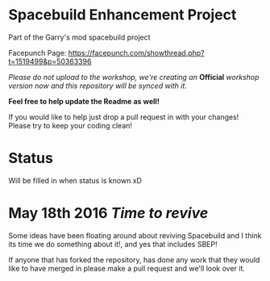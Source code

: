 Spacebuild Enhancement Project
==========

Part of the Garry's mod spacebuild project

Facepunch Page: https://facepunch.com/showthread.php?t=1519499&p=50363396

*Please do not upload to the workshop, we're creating an* **Official** *workshop version now and this repository will be synced with it.*

**Feel free to help update the Readme as well!**

If you would like to help just drop a pull request in with your changes! 
Please try to keep your coding clean!

Status
===========

Will be filled in when status is known xD
 
 

May 18th 2016 *Time to revive*
============

Some ideas have been floating around about reviving Spacebuild and I think its time we do something about it!, and yes that includes SBEP!

If anyone that has forked the repository, has done any work that they would like to have merged in please make a pull request and we'll look over it.


